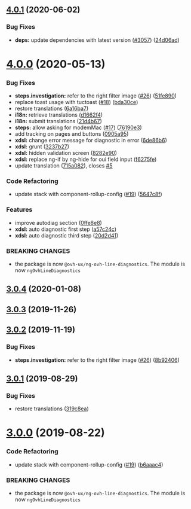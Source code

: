 ## [4.0.1](https://github.com/ovh/manager/compare/@ovh-ux/ng-ovh-line-diagnostics@4.0.0...@ovh-ux/ng-ovh-line-diagnostics@4.0.1) (2020-06-02)


### Bug Fixes

* **deps:** update dependencies with latest version ([#3057](https://github.com/ovh/manager/issues/3057)) ([24d06ad](https://github.com/ovh/manager/commit/24d06addfaab0716e725242beae2d3d92feb8856))



# [4.0.0](https://github.com/ovh/manager/compare/@ovh-ux/ng-ovh-line-diagnostics@3.0.4...@ovh-ux/ng-ovh-line-diagnostics@4.0.0) (2020-05-13)


### Bug Fixes

* **steps.investigation:** refer to the right filter image ([#26](https://github.com/ovh/manager/issues/26)) ([51fe890](https://github.com/ovh/manager/commit/51fe89031a188d6417aeeabacdc85468db53dee5))
* replace toast usage with tuctoast ([#18](https://github.com/ovh/manager/issues/18)) ([bda30ce](https://github.com/ovh/manager/commit/bda30ce0f1e0a5cbb255e6691aad07faee67349e))
* restore translations ([6a16ba7](https://github.com/ovh/manager/commit/6a16ba75034826d6f99a91569a7b00d58165f2b5))
* **i18n:** retrieve translations ([d1662f4](https://github.com/ovh/manager/commit/d1662f4c5507bc0de1727a06f1f77711fbefa983))
* **i18n:** submit translations ([21d4b67](https://github.com/ovh/manager/commit/21d4b6712aeb04713a60e884f764c842e012198f))
* **steps:** allow asking for modemMac ([#17](https://github.com/ovh/manager/issues/17)) ([76190e3](https://github.com/ovh/manager/commit/76190e389619f4f3ab30e412ddb0e8d4cee55025))
* add tracking on pages and buttons ([0905a95](https://github.com/ovh/manager/commit/0905a95d5af3ea01ddf29bc8f7efb2b51d60d687))
* **xdsl:** change error message for diagnostic in error ([6de86b6](https://github.com/ovh/manager/commit/6de86b6692386c30db4d75ca944081c8c6618c75))
* **xdsl:** grunt ([3237b27](https://github.com/ovh/manager/commit/3237b27ba7592bd747ae6a1bb75536dbbd79e0c7))
* **xdsl:** hidden validation screen ([8282e90](https://github.com/ovh/manager/commit/8282e90812df071bdd970c92c4408c2f57d1dcf3))
* **xdsl:** replace ng-if by ng-hide for oui field input ([f6275fe](https://github.com/ovh/manager/commit/f6275fe411689cf13aaef178f1afbc00e088267c))
* update translation ([715a082](https://github.com/ovh/manager/commit/715a0827cea92480f72b8ce3b43179bfd9623e21)), closes [#5](https://github.com/ovh/manager/issues/5)


### Code Refactoring

* update stack with component-rollup-config ([#19](https://github.com/ovh/manager/issues/19)) ([5647c8f](https://github.com/ovh/manager/commit/5647c8f5337f8c3c95fc1fe72b87ca781b8b8d6a))


### Features

* improve autodiag section ([0ffe8e8](https://github.com/ovh/manager/commit/0ffe8e8068dfba4144b44fd75e487e5f6dc151bd))
* **xdsl:** auto diagnostic first step ([a57c24c](https://github.com/ovh/manager/commit/a57c24c5a84315b888db6e95d61a4826fa1eac21))
* **xdsl:** auto diagnostic third step ([20d2d41](https://github.com/ovh/manager/commit/20d2d41789dd5fa15d3583165b831c7c80684a64))


### BREAKING CHANGES

* the package is now `@ovh-ux/ng-ovh-line-diagnostics`. The module
is now `ngOvhLineDiagnostics`



## [3.0.4](https://github.com/ovh-ux/ng-ovh-line-diagnostics/compare/v3.0.3...v3.0.4) (2020-01-08)



## [3.0.3](https://github.com/ovh-ux/ng-ovh-line-diagnostics/compare/v3.0.2...v3.0.3) (2019-11-26)



## [3.0.2](https://github.com/ovh-ux/ng-ovh-line-diagnostics/compare/v3.0.1...v3.0.2) (2019-11-19)


### Bug Fixes

* **steps.investigation:** refer to the right filter image ([#26](https://github.com/ovh-ux/ng-ovh-line-diagnostics/issues/26)) ([8b92406](https://github.com/ovh-ux/ng-ovh-line-diagnostics/commit/8b92406640325fc7d710459569104e510d2bc069))



## [3.0.1](https://github.com/ovh-ux/ng-ovh-line-diagnostics/compare/v3.0.0...v3.0.1) (2019-08-29)


### Bug Fixes

* restore translations ([319c8ea](https://github.com/ovh-ux/ng-ovh-line-diagnostics/commit/319c8ea))



# [3.0.0](https://github.com/ovh-ux/ng-ovh-line-diagnostics/compare/v2.1.2...v3.0.0) (2019-08-22)


### Code Refactoring

* update stack with component-rollup-config ([#19](https://github.com/ovh-ux/ng-ovh-line-diagnostics/issues/19)) ([b6aaac4](https://github.com/ovh-ux/ng-ovh-line-diagnostics/commit/b6aaac4))


### BREAKING CHANGES

* the package is now `@ovh-ux/ng-ovh-line-diagnostics`. The module
is now `ngOvhLineDiagnostics`



